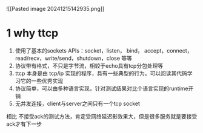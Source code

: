 ![[Pasted image 20241215142935.png]]

# 1 why ttcp 
1. 使用了基本的sockets APIs：socket，listen， bind， accept，connect，read/recv，write/send，shutdown，close 等等
2. 协议带有格式，不只是字节流，相较于echo具有tcp分包处理等
3. ttcp 本身是由 tcp/ip 实现的程序，具有一些典型的行为。可以阅读其代码学习它的一些优秀实现
4. 协议简单，可以由多种语言实现，针对测试结果对比个语言实现的runtime开销
5. 无并发连接，client与server之间只有一个tcp socket


相比 不接受ack的测试方法，肯定受网络延迟影效果大，但是很多服务就是要接受ack才有下一步
